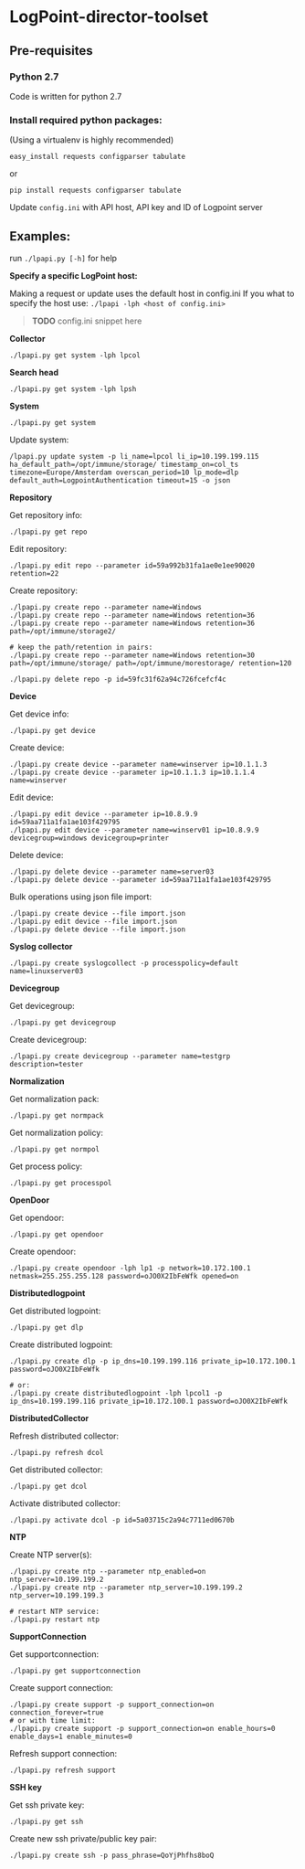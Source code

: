 # LogPoint-director-toolset

## Pre-requisites

### Python 2.7

Code is written for python 2.7

### Install required python packages:

(Using a virtualenv is highly recommended)

```
easy_install requests configparser tabulate
```
or
```
pip install requests configparser tabulate
```

Update `config.ini` with API host, API key and ID of Logpoint server

## Examples:

run `./lpapi.py [-h]` for help

**Specify a specific LogPoint host:**

Making a request or update uses the default host in config.ini
If you what to specify the host use: `./lpapi -lph <host of config.ini>`

> **TODO** config.ini snippet here

**Collector**

`./lpapi.py get system -lph lpcol`

**Search head**

`./lpapi.py get system -lph lpsh`

**System**

`./lpapi.py get system`

Update system:
```
/lpapi.py update system -p li_name=lpcol li_ip=10.199.199.115 ha_default_path=/opt/immune/storage/ timestamp_on=col_ts timezone=Europe/Amsterdam overscan_period=10 lp_mode=dlp default_auth=LogpointAuthentication timeout=15 -o json
````

**Repository**

Get repository info:

`./lpapi.py get repo`

Edit repository:

`./lpapi.py edit repo --parameter id=59a992b31fa1ae0e1ee90020 retention=22`

Create repository:
```
./lpapi.py create repo --parameter name=Windows
./lpapi.py create repo --parameter name=Windows retention=36
./lpapi.py create repo --parameter name=Windows retention=36 path=/opt/immune/storage2/

# keep the path/retention in pairs:
./lpapi.py create repo --parameter name=Windows retention=30 path=/opt/immune/storage/ path=/opt/immune/morestorage/ retention=120
```

`./lpapi.py delete repo -p id=59fc31f62a94c726fcefcf4c`

**Device**

Get device info:

`./lpapi.py get device`

Create device:
```
./lpapi.py create device --parameter name=winserver ip=10.1.1.3
./lpapi.py create device --parameter ip=10.1.1.3 ip=10.1.1.4 name=winserver
```

Edit device:

```
./lpapi.py edit device --parameter ip=10.8.9.9 id=59aa711a1fa1ae103f429795
./lpapi.py edit device --parameter name=winserv01 ip=10.8.9.9 devicegroup=windows devicegroup=printer
```

Delete device:

```
./lpapi.py delete device --parameter name=server03
./lpapi.py delete device --parameter id=59aa711a1fa1ae103f429795
```

Bulk operations using json file import:

```
./lpapi.py create device --file import.json
./lpapi.py edit device --file import.json
./lpapi.py delete device --file import.json
```

**Syslog collector**

`./lpapi.py create syslogcollect -p processpolicy=default name=linuxserver03`

**Devicegroup**

Get devicegroup:

`./lpapi.py get devicegroup`

Create devicegroup:

`./lpapi.py create devicegroup --parameter name=testgrp description=tester`

**Normalization**

Get normalization pack:

`./lpapi.py get normpack`

Get normalization policy:

`./lpapi.py get normpol`

Get process policy:

`./lpapi.py get processpol`

**OpenDoor**

Get opendoor:

`./lpapi.py get opendoor`

Create opendoor:

`./lpapi.py create opendoor -lph lp1 -p network=10.172.100.1 netmask=255.255.255.128 password=oJO0X2IbFeWfk opened=on`

**Distributedlogpoint**

Get distributed logpoint:

`./lpapi.py get dlp`

Create distributed logpoint:

```
./lpapi.py create dlp -p ip_dns=10.199.199.116 private_ip=10.172.100.1 password=oJO0X2IbFeWfk

# or:
./lpapi.py create distributedlogpoint -lph lpcol1 -p ip_dns=10.199.199.116 private_ip=10.172.100.1 password=oJO0X2IbFeWfk
```

**DistributedCollector**

Refresh distributed collector:

`./lpapi.py refresh dcol`

Get distributed collector:

`./lpapi.py get dcol`

Activate distributed collector:

`./lpapi.py activate dcol -p id=5a03715c2a94c7711ed0670b`

**NTP**

Create NTP server(s):

```
./lpapi.py create ntp --parameter ntp_enabled=on ntp_server=10.199.199.2
./lpapi.py create ntp --parameter ntp_server=10.199.199.2 ntp_server=10.199.199.3

# restart NTP service:
./lpapi.py restart ntp
```

**SupportConnection**

Get supportconnection:

`./lpapi.py get supportconnection`

Create support connection:

```
./lpapi.py create support -p support_connection=on connection_forever=true
# or with time limit:
./lpapi.py create support -p support_connection=on enable_hours=0 enable_days=1 enable_minutes=0
```

Refresh support connection:

`./lpapi.py refresh support`

**SSH key**

Get ssh private key:

`./lpapi.py get ssh`

Create new ssh private/public key pair:

`./lpapi.py create ssh -p pass_phrase=QoYjPhfhs8boQ`
